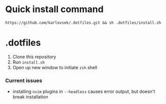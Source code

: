 # Quick install command
`https://github.com/karlovsek/.dotfiles.git && sh .dotfiles/install.sh`

# .dotfiles

1. Clone this repository
2. Run `install.sh`
3. Open up new window to initiate `zsh` shell

### Current issues

- installing `nvim` plugins in `--headless` causes error output, but doesn't break installation
